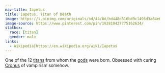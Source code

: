 ```yaml
---
nav-title: Iapetus
title: Iapetus, Titan of Death
image: https://i.pinimg.com/originals/bd/44/8d/bd448d516bd9c1496d3a64e6e2413c67.jpg
image-source: https://www.pinterest.com/pin/192810427775162634/
statbox:
  race: [titan]
  gender: male
links:
  - Wikipedia|https://en.wikipedia.org/wiki/Iapetus
---
```


One of the 12 [titans](../creatures/titans) from whom the [gods](../creatures/eternals) were born. Obsessed with curing [Cronus](cronus) of vampirism somehow.
